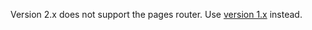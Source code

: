 Version 2.x does not support the pages router. Use [version 1.x](https://github.com/expatfile/next-runtime-env/tree/1.x) instead.